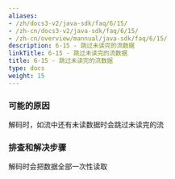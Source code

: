 ```yaml
---
aliases:
- /zh/docs3-v2/java-sdk/faq/6/15/
- /zh-cn/docs3-v2/java-sdk/faq/6/15/
- /zh-cn/overview/mannual/java-sdk/faq/6/15/
description: 6-15 - 跳过未读完的流数据
linkTitle: 6-15 - 跳过未读完的流数据
title: 6-15 - 跳过未读完的流数据
type: docs
weight: 15
---
```







### 可能的原因

解码时，如流中还有未读数据时会跳过未读完的流

### 排查和解决步骤

解码时会把数据全部一次性读取
